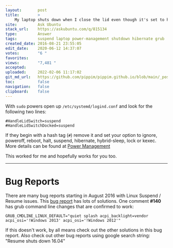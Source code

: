```yaml
---
layout:       post
title:        >
    My laptop shuts down when I close the lid even though it's set to hibernate
site:         Ask Ubuntu
stack_url:    https://askubuntu.com/q/815134
type:         Answer
tags:         suspend laptop power-management shutdown hibernate grub
created_date: 2016-08-21 23:55:05
edit_date:    2020-06-12 14:37:07
votes:        "6 "
favorites:    
views:        "7,481 "
accepted:     
uploaded:     2022-02-06 11:17:02
git_md_url:   https://github.com/pippim/pippim.github.io/blob/main/_posts/2016/2016-08-21-My-laptop-shuts-down-when-I-close-the-lid-even-though-it_s-set-to-hibernate.md
toc:          false
navigation:   false
clipboard:    false
---
```


With `sudo` powers open up `/etc/systemd/logind.conf` and look for the following two lines:

``` 
#HandleLidSwitch=suspend
#HandleLidSwitchDocked=suspend
```

If they begin with a hash tag (`#`) remove it and set your option to ignore, poweroff, reboot, halt, suspend, hibernate, hybrid-sleep, lock or kexec. More details can be found at [Power Management][1]

This worked for me and hopefully works for you too.


----------

# Bug Reports

There are many bug reports starting in August 2016 with Linux Suspend / Resume issues. This [bug report][2] has lots of solutions. One comment **#140** has grub command line changes that are confirmed to work:

``` 
GRUB_CMDLINE_LINUX_DEFAULT="quiet splash acpi_backlight=vendor acpi_osi='!Windows 2013' acpi_osi='!Windows 2012'"
```

If this doesn't work, by all means check out the other solutions in this bug report. Also check out other bug reports using google search string: "Resume shuts down 16.04"



  [1]: https://wiki.archlinux.org/index.php/Power_management
  [2]: https://bugs.launchpad.net/ubuntu/+source/linux/+bug/1566302
